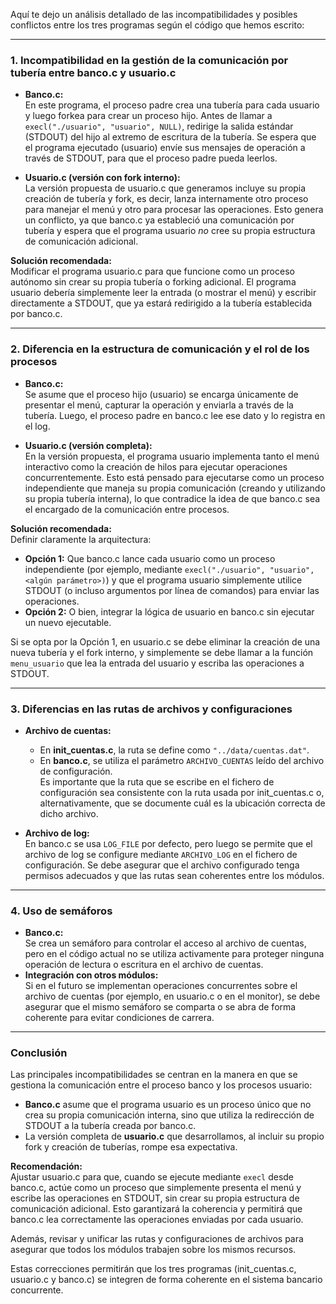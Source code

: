 Aquí te dejo un análisis detallado de las incompatibilidades y posibles conflictos entre los tres programas según el código que hemos escrito:

---

### 1. Incompatibilidad en la gestión de la comunicación por tubería entre banco.c y usuario.c

- **Banco.c:**  
  En este programa, el proceso padre crea una tubería para cada usuario y luego forkea para crear un proceso hijo. Antes de llamar a `execl("./usuario", "usuario", NULL)`, redirige la salida estándar (STDOUT) del hijo al extremo de escritura de la tubería. Se espera que el programa ejecutado (usuario) envíe sus mensajes de operación a través de STDOUT, para que el proceso padre pueda leerlos.

- **Usuario.c (versión con fork interno):**  
  La versión propuesta de usuario.c que generamos incluye su propia creación de tubería y fork, es decir, lanza internamente otro proceso para manejar el menú y otro para procesar las operaciones. Esto genera un conflicto, ya que banco.c ya estableció una comunicación por tubería y espera que el programa usuario *no* cree su propia estructura de comunicación adicional.

**Solución recomendada:**  
Modificar el programa usuario.c para que funcione como un proceso autónomo sin crear su propia tubería o forking adicional. El programa usuario debería simplemente leer la entrada (o mostrar el menú) y escribir directamente a STDOUT, que ya estará redirigido a la tubería establecida por banco.c.

---

### 2. Diferencia en la estructura de comunicación y el rol de los procesos

- **Banco.c:**  
  Se asume que el proceso hijo (usuario) se encarga únicamente de presentar el menú, capturar la operación y enviarla a través de la tubería. Luego, el proceso padre en banco.c lee ese dato y lo registra en el log.

- **Usuario.c (versión completa):**  
  En la versión propuesta, el programa usuario implementa tanto el menú interactivo como la creación de hilos para ejecutar operaciones concurrentemente. Esto está pensado para ejecutarse como un proceso independiente que maneja su propia comunicación (creando y utilizando su propia tubería interna), lo que contradice la idea de que banco.c sea el encargado de la comunicación entre procesos.

**Solución recomendada:**  
Definir claramente la arquitectura:  
- **Opción 1:** Que banco.c lance cada usuario como un proceso independiente (por ejemplo, mediante `execl("./usuario", "usuario", <algún parámetro>)`) y que el programa usuario simplemente utilice STDOUT (o incluso argumentos por línea de comandos) para enviar las operaciones.  
- **Opción 2:** O bien, integrar la lógica de usuario en banco.c sin ejecutar un nuevo ejecutable.

Si se opta por la Opción 1, en usuario.c se debe eliminar la creación de una nueva tubería y el fork interno, y simplemente se debe llamar a la función `menu_usuario` que lea la entrada del usuario y escriba las operaciones a STDOUT.

---

### 3. Diferencias en las rutas de archivos y configuraciones

- **Archivo de cuentas:**  
  - En **init_cuentas.c**, la ruta se define como `"../data/cuentas.dat"`.  
  - En **banco.c**, se utiliza el parámetro `ARCHIVO_CUENTAS` leído del archivo de configuración.  
  Es importante que la ruta que se escribe en el fichero de configuración sea consistente con la ruta usada por init_cuentas.c o, alternativamente, que se documente cuál es la ubicación correcta de dicho archivo.

- **Archivo de log:**  
  En banco.c se usa `LOG_FILE` por defecto, pero luego se permite que el archivo de log se configure mediante `ARCHIVO_LOG` en el fichero de configuración. Se debe asegurar que el archivo configurado tenga permisos adecuados y que las rutas sean coherentes entre los módulos.

---

### 4. Uso de semáforos

- **Banco.c:**  
  Se crea un semáforo para controlar el acceso al archivo de cuentas, pero en el código actual no se utiliza activamente para proteger ninguna operación de lectura o escritura en el archivo de cuentas.  
- **Integración con otros módulos:**  
  Si en el futuro se implementan operaciones concurrentes sobre el archivo de cuentas (por ejemplo, en usuario.c o en el monitor), se debe asegurar que el mismo semáforo se comparta o se abra de forma coherente para evitar condiciones de carrera.

---

### Conclusión

Las principales incompatibilidades se centran en la manera en que se gestiona la comunicación entre el proceso banco y los procesos usuario:  
- **Banco.c** asume que el programa usuario es un proceso único que no crea su propia comunicación interna, sino que utiliza la redirección de STDOUT a la tubería creada por banco.c.  
- La versión completa de **usuario.c** que desarrollamos, al incluir su propio fork y creación de tuberías, rompe esa expectativa.

**Recomendación:**  
Ajustar usuario.c para que, cuando se ejecute mediante `execl` desde banco.c, actúe como un proceso que simplemente presenta el menú y escribe las operaciones en STDOUT, sin crear su propia estructura de comunicación adicional. Esto garantizará la coherencia y permitirá que banco.c lea correctamente las operaciones enviadas por cada usuario.

Además, revisar y unificar las rutas y configuraciones de archivos para asegurar que todos los módulos trabajen sobre los mismos recursos.

Estas correcciones permitirán que los tres programas (init_cuentas.c, usuario.c y banco.c) se integren de forma coherente en el sistema bancario concurrente.